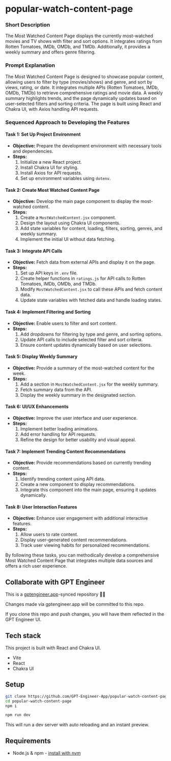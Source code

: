 # popular-watch-content-page

### Short Description
The Most Watched Content Page displays the currently most-watched movies and TV shows with filter and sort options. It integrates ratings from Rotten Tomatoes, IMDb, OMDb, and TMDb. Additionally, it provides a weekly summary and offers genre filtering.

### Prompt Explanation
The Most Watched Content Page is designed to showcase popular content, allowing users to filter by type (movies/shows) and genre, and sort by views, rating, or date. It integrates multiple APIs (Rotten Tomatoes, IMDb, OMDb, TMDb) to retrieve comprehensive ratings and movie data. A weekly summary highlights trends, and the page dynamically updates based on user-selected filters and sorting criteria. The page is built using React and Chakra UI, with Axios handling API requests.

### Sequenced Approach to Developing the Features

#### Task 1: Set Up Project Environment
- **Objective:** Prepare the development environment with necessary tools and dependencies.
- **Steps:**
  1. Initialize a new React project.
  2. Install Chakra UI for styling.
  3. Install Axios for API requests.
  4. Set up environment variables using `dotenv`.

#### Task 2: Create Most Watched Content Page
- **Objective:** Develop the main page component to display the most-watched content.
- **Steps:**
  1. Create a `MostWatchedContent.jsx` component.
  2. Design the layout using Chakra UI components.
  3. Add state variables for content, loading, filters, sorting, genres, and weekly summary.
  4. Implement the initial UI without data fetching.

#### Task 3: Integrate API Calls
- **Objective:** Fetch data from external APIs and display it on the page.
- **Steps:**
  1. Set up API keys in `.env` file.
  2. Create helper functions in `ratings.js` for API calls to Rotten Tomatoes, IMDb, OMDb, and TMDb.
  3. Modify `MostWatchedContent.jsx` to call these APIs and fetch content data.
  4. Update state variables with fetched data and handle loading states.

#### Task 4: Implement Filtering and Sorting
- **Objective:** Enable users to filter and sort content.
- **Steps:**
  1. Add dropdowns for filtering by type and genre, and sorting options.
  2. Update API calls to include selected filter and sort criteria.
  3. Ensure content updates dynamically based on user selections.

#### Task 5: Display Weekly Summary
- **Objective:** Provide a summary of the most-watched content for the week.
- **Steps:**
  1. Add a section in `MostWatchedContent.jsx` for the weekly summary.
  2. Fetch summary data from the API.
  3. Display the weekly summary in the designated section.

#### Task 6: UI/UX Enhancements
- **Objective:** Improve the user interface and user experience.
- **Steps:**
  1. Implement better loading animations.
  2. Add error handling for API requests.
  3. Refine the design for better usability and visual appeal.

#### Task 7: Implement Trending Content Recommendations
- **Objective:** Provide recommendations based on currently trending content.
- **Steps:**
  1. Identify trending content using API data.
  2. Create a new component to display recommendations.
  3. Integrate this component into the main page, ensuring it updates dynamically.

#### Task 8: User Interaction Features
- **Objective:** Enhance user engagement with additional interactive features.
- **Steps:**
  1. Allow users to rate content.
  2. Display user-generated content recommendations.
  3. Track user viewing habits for personalized recommendations.

By following these tasks, you can methodically develop a comprehensive Most Watched Content Page that integrates multiple data sources and offers a rich user experience.

## Collaborate with GPT Engineer

This is a [gptengineer.app](https://gptengineer.app)-synced repository 🌟🤖

Changes made via gptengineer.app will be committed to this repo.

If you clone this repo and push changes, you will have them reflected in the GPT Engineer UI.

## Tech stack

This project is built with React and Chakra UI.

- Vite
- React
- Chakra UI

## Setup

```sh
git clone https://github.com/GPT-Engineer-App/popular-watch-content-page.git
cd popular-watch-content-page
npm i
```

```sh
npm run dev
```

This will run a dev server with auto reloading and an instant preview.

## Requirements

- Node.js & npm - [install with nvm](https://github.com/nvm-sh/nvm#installing-and-updating)
